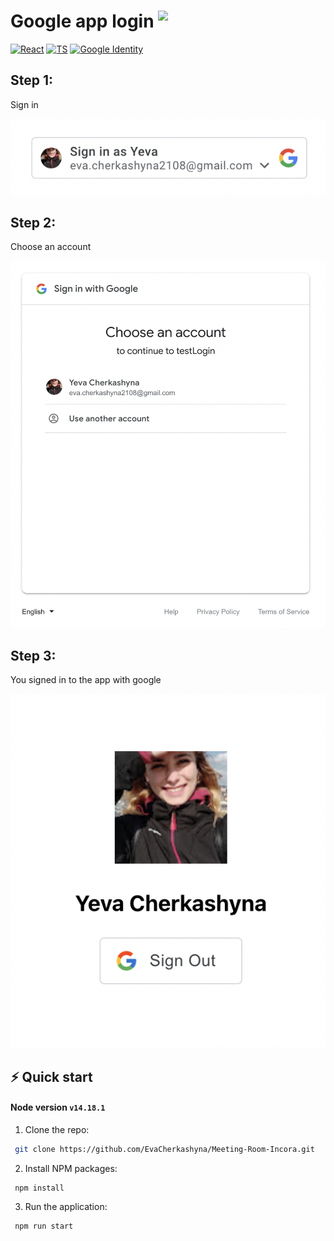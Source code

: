 # Google app login <img src="https://img.icons8.com/color/512/google-logo.png " width="34px" style="vertical-align:text-top"/>
[![React][react.js]][react-url]
[![TS][ts]][ts-url]
[![Google Identity][google]][google-url]



## Step 1:
Sign in 

![](img/img1.png)
## Step 2:
Choose an account 

![](img/img2.png)
## Step 3:
You signed in to the app with google

![](img/img3.png)




## ⚡️ Quick start

#### Node version `v14.18.1`

1. Clone the repo:
```sh
 git clone https://github.com/EvaCherkashyna/Meeting-Room-Incora.git
```

2. Install NPM packages:

```sh
 npm install
```

3.  Run the application:

```sh
 npm run start
```


[react.js]: https://img.shields.io/badge/React-20232A?style=for-the-badge&logo=react&logoColor=61DAFB
[react-url]: https://reactjs.org/
[mui]: https://img.shields.io/badge/mui-000000?style=for-the-badge&logo=mui&logoColor=white&color=007FFF
[mui-url]: https://mui.com/
[ts]: https://img.shields.io/badge/typeScript-000000?style=for-the-badge&logo=ts-node&logoColor=white&color=3178C6
[ts-url]: https://www.typescriptlang.org/
[google]:https://img.shields.io/badge/Google%20Identity-000000?style=for-the-badge&logo=google&logoColor=blue
[google-url]:https://developers.google.com/identity
